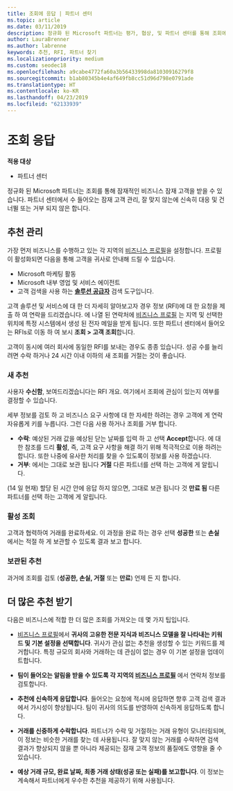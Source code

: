 ```yaml
---
title: 조회에 응답 | 파트너 센터
ms.topic: article
ms.date: 03/11/2019
description: 정규화 된 Microsoft 파트너는 평가, 협상, 및 파트너 센터를 통해 조회에 응답 수 있습니다.
author: LauraBrenner
ms.author: labrenne
keywords: 추천, RFI, 파트너 찾기
ms.localizationpriority: medium
ms.custom: seodec18
ms.openlocfilehash: a9cabe4772fa60a3b56433998da81030916279f8
ms.sourcegitcommit: b1ab80345b4e4af649fb8cc51d96d798e0791ade
ms.translationtype: HT
ms.contentlocale: ko-KR
ms.lasthandoff: 04/23/2019
ms.locfileid: "62133939"
---
```

# <a name="respond-to-referrals"></a>조회 응답

**적용 대상**

-  파트너 센터

정규화 된 Microsoft 파트너는 조회를 통해 잠재적인 비즈니스 잠재 고객을 받을 수 있습니다. 파트너 센터에서 수 들어오는 잠재 고객 관리, 잘 맞지 않는에 신속히 대응 및 건너뛸 또는 거부 되지 않은 합니다. 

## <a name="referral-management"></a>추천 관리

가장 먼저 비즈니스를 수행하고 있는 각 지역의 [비즈니스 프로필](create-a-marketing-profile.md)을 설정합니다. 프로필이 활성화되면 다음을 통해 고객을 귀사로 안내해 드릴 수 있습니다.

*  Microsoft 마케팅 활동
*  Microsoft 내부 영업 및 서비스 에이전트
*  고객 검색을 사용 하는 **[솔루션 공급자](https://www.microsoft.com/solution-providers/home)** 검색 도구입니다.

고객 솔루션 및 서비스에 대 한 더 자세히 알아보고자 경우 정보 (RFI)에 대 한 요청을 제출 하 여 연락을 드리겠습니다. 에 나열 된 연락처에 [비즈니스 프로필](create-a-marketing-profile.md) 는 지역 및 선택한 위치에 특정 시스템에서 생성 된 전자 메일을 받게 됩니다. 또한 파트너 센터에서 들어오는 RFIs로 이동 하 여 보시 **조회 > 고객 조회**합니다.

고객이 동시에 여러 회사에 동일한 RFI를 보내는 경우도 종종 있습니다. 성공 수를 늘리려면 수락 하거나 24 시간 이내 이하의 새 조회를 거절는 것이 좋습니다.

### <a name="new-referrals"></a>새 추천

사용자 **수신함**, 보여드리겠습니다는 RFI 개요. 여기에서 조회에 관심이 있는지 여부를 결정할 수 있습니다. 

세부 정보를 검토 하 고 비즈니스 요구 사항에 대 한 자세한 하려는 경우 고객에 게 연락 자유롭게 키를 누릅니다. 그런 다음 사용 하거나 조회를 거부 합니다. 

*  **수락**: 예상된 거래 값을 예상된 닫는 날짜를 입력 하 고 선택 **Accept**합니다. 에 대 한 참조를 드리 **활성**, 즉, 고객 요구 사항을 해결 하기 위해 적극적으로 이용 하려는 합니다. 또한 나중에 유사한 처리를 찾을 수 있도록이 정보를 사용 하겠습니다.
*  **거부**: 에서는 그대로 보관 됩니다 **거절** 다른 파트너를 선택 하는 고객에 게 알립니다.

(14 일 현재) 할당 된 시간 안에 응답 하지 않으면, 그대로 보관 됩니다 것 **만료 됨** 다른 파트너를 선택 하는 고객에 게 알립니다.

### <a name="active-referrals"></a>활성 조회

고객과 협력하여 거래를 완료하세요. 이 과정을 완료 하는 경우 선택 **성공한** 또는 **손실** 에서는 적절 하 게 보관할 수 있도록 결과 보고 합니다.

### <a name="archived-referrals"></a>보관된 추천

과거에 조회를 검토 (**성공한, 손실, 거절** 또는 **만료**) 언제 든 지 합니다. 

## <a name="getting-more-referrals"></a>더 많은 추천 받기

다음은 비즈니스에 적합 한 더 많은 조회를 가져오는 데 몇 가지 팁입니다.

*  [비즈니스 프로필](create-a-marketing-profile.md)에서 **귀사의 고유한 전문 지식과 비즈니스 모델을 잘 나타내는 키워드 및 기본 설정을 선택합니다**. 귀사가 관심 없는 추천을 생성할 수 있는 키워드를 제거합니다. 특정 규모의 회사와 거래하는 데 관심이 없는 경우 이 기본 설정을 업데이트합니다.

*  **팀이 들어오는 알림을 받을 수 있도록 각 지역의 [비즈니스 프로필](create-a-marketing-profile.md)** 에서 연락처 정보를 검토합니다.

*  **추천에 신속하게 응답합니다**. 들어오는 요청에 적시에 응답하면 향후 고객 검색 결과에서 가시성이 향상됩니다. 팀이 귀사의 의도를 반영하여 신속하게 응답하도록 합니다.

*  **거래를 신중하게 수락합니다**. 파트너가 수락 및 거절하는 거래 유형이 모니터링되며, 이 정보는 비슷한 거래를 찾는 데 사용됩니다. 잘 맞지 않는 거래를 수락하면 검색 결과가 향상되지 않을 뿐 아니라 제공되는 잠재 고객 정보의 품질에도 영향을 줄 수 있습니다.

*  **예상 거래 규모, 완료 날짜, 최종 거래 상태(성공 또는 실패)를 보고합니다**. 이 정보는 계속해서 파트너에게 우수한 추천을 제공하기 위해 사용됩니다.
